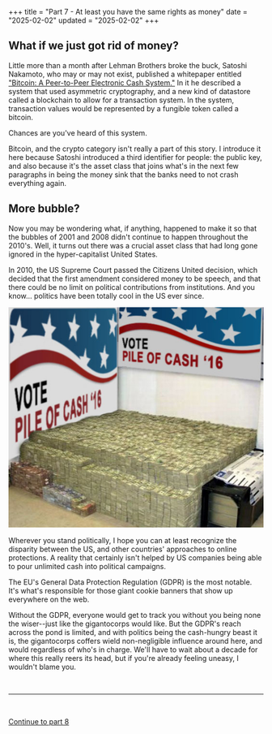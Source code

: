 +++
title = "Part 7 - At least you have the same rights as money"
date = "2025-02-02"
updated = "2025-02-02"
+++

## What if we just got rid of money?

Little more than a month after Lehman Brothers broke the buck, Satoshi Nakamoto, who may or may not exist, published a whitepaper entitled ["Bitcoin: A Peer-to-Peer Electronic Cash System."][bitcoin]
In it he described a system that used asymmetric cryptography, and a new kind of datastore called a blockchain to allow for a transaction system.
In the system, transaction values would be represented by a fungible token called a bitcoin. 

Chances are you've heard of this system.

Bitcoin, and the crypto category isn't really a part of this story. 
I introduce it here because Satoshi introduced a third identifier for people: the public key, and also because it's the asset class that joins what's in the next few paragraphs in being the money sink that the banks need to not crash everything again.

## More bubble?

Now you may be wondering what, if anything, happened to make it so that the bubbles of 2001 and 2008 didn't continue to happen throughout the 2010's.
Well, it turns out there was a crucial asset class that had long gone ignored in the hyper-capitalist United States. 

In 2010, the US Supreme Court passed the Citizens United decision, which decided that the first amendment considered money to be speech, and that there could be no limit on political contributions from institutions.
And you know... politics have been totally cool in the US ever since.

![A huge pile of cash announces its 2016, so as to rule over its fellow citizens](./money.jpg)

Wherever you stand politically, I hope you can at least recognize the disparity between the US, and other countries' approaches to online protections. 
A reality that certainly isn't helped by US companies being able to pour unlimited cash into political campaigns. 

The EU's General Data Protection Regulation (GDPR) is the most notable. 
It's what's responsible for those giant cookie banners that show up everywhere on the web.

Without the GDPR, everyone would get to track you without you being none the wiser--just like the gigantocorps would like.
But the GDPR's reach across the pond is limited, and with politics being the cash-hungry beast it is, the gigantocorps coffers wield non-negligible influence around here, and would regardless of who's in charge.
We'll have to wait about a decade for where this really reers its head, but if you're already feeling uneasy, I wouldn't blame you.

<br>

-------------

<br>

[Continue to part 8](/posts/you_are_not_a_number/part-8)



[fbvduguid]: https://en.wikipedia.org/wiki/Facebook,_Inc._v._Duguid
[linktree]: https://www.adamenfroy.com/linktree-alternatives
[onion]: https://theonion.com/t-herman-zweibel-in-memoriam-1819583647/
[birthday]: https://en.wikipedia.org/wiki/Birthday_problem
[elwood]: https://en.wikipedia.org/wiki/Elwood_Edwards
[oauth]: https://www.rfc-editor.org/rfc/rfc5849
[dynamo]: https://www.allthingsdistributed.com/files/amazon-dynamo-sosp2007.pdf
[bitcoin]: https://bitcoin.org/bitcoin.pdf
[sim]: https://en.wikipedia.org/wiki/SIM_swap_scam
[investigation]: https://www.vice.com/en/article/fcc-propose-fines-verizon-att-sprint-tmobile-selling-location-data/
[oh-the-forties-were-a-looong-time-ago]: https://www.nationalgeographic.com/history/article/141207-world-war-advertising-consumption-anniversary-people-photography-culture
[flatiron]: https://en.wikipedia.org/wiki/Flat_Iron_Building_(Chicago)


